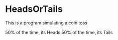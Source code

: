# HeadsOrTails

This is a program simulating a coin toss

50% of the time, its Heads
50% of the time, its Tails
